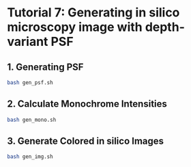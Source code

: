 # Tutorial 7: Generating in silico microscopy image with depth-variant PSF

## 1. Generating PSF

```bash
bash gen_psf.sh
```

## 2. Calculate Monochrome Intensities

```bash
bash gen_mono.sh
```

## 3. Generate Colored in silico Images

```bash
bash gen_img.sh
```

